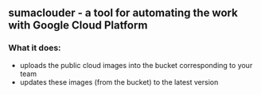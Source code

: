 ## sumaclouder - a tool for automating the work with Google Cloud Platform

### What it does:
 - uploads the public cloud images into the bucket corresponding to your team
 - updates these images (from the bucket) to the latest version